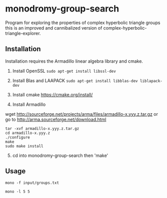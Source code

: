 # monodromy-group-search

Program for exploring the properties of complex hyperbolic triangle groups this is an improved and
cannibalized version of complex-hyperbolic-triangle-explorer.

## Installation
Installation requires the Armadillo linear algebra library and cmake. 

1. Install OpenSSL `sudo apt-get install libssl-dev`

2. Install Blas and LAAPACK `sudo apt-get install libblas-dev liblapack-dev`

2. Install cmake https://cmake.org/install/

3. Install Armadillo

wget http://sourceforge.net/projects/arma/files/armadillo-x.yyy.z.tar.gz
or go to http://arma.sourceforge.net/download.html
```
tar -xvf armadillo-x.yyy.z.tar.gz
cd armadillo-x.yyy.z
./configure
make
sudo make install
```

5. cd into monodromy-group-search then 'make'

## Usage

`mono -f input/groups.txt`

`mono -l 5 5`
